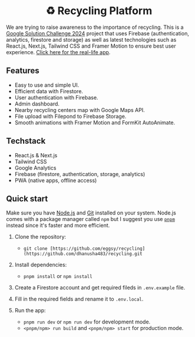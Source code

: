 <h1 align="center">
  ♻️ Recycling Platform
</h1>

We are trying to raise awareness to the importance of recycling. This is a [Google Solution Challenge 2024](https://developers.google.com/community/gdsc-solution-challenge) project that uses Firebase (authentication, analytics, firestore and storage) as well as latest technologies such as React.js, Next.js, Tailwind CSS and Framer Motion to ensure best user experience. [Click here for the real-life app](https://recycling.is-important.net).




## Features
- Easy to use and simple UI.
- Efficient data with Firestore.
- User authentication with Firebase.
- Admin dashboard.
- Nearby recycling centers map with Google Maps API.
- File upload with Filepond to Firebase Storage.
- Smooth animations with Framer Motion and FormKit AutoAnimate.

## Techstack

- React.js & Next.js
- Tailwind CSS
- Google Analytics
- Firebase (firestore, authentication, storage, analytics)
- PWA (native apps, offline access)

## Quick start

Make sure you have [Node.js](https://nodejs.org) and [Git](https://git-scm.com) installed on your system. Node.js comes with a package manager called `npm` but I suggest you use [`pnpm`](https://pnpm.io/) instead since it's faster and more efficient.

1. Clone the repository:
   - `git clone [https://github.com/eggsy/recycling](https://github.com/dhanusha483/recycling.git`
2. Install dependencies:
   - `pnpm install` or `npm install`
3. Create a Firestore account and get required fileds in `.env.example` file.
4. Fill in the required fields and rename it to `.env.local`.
5. Run the app:
   - `pnpm run dev` or `npm run dev` for development mode.
   - `<pnpm/npm> run build` and `<pnpm/npm> start` for production mode.


   

   </tr>
</table>
